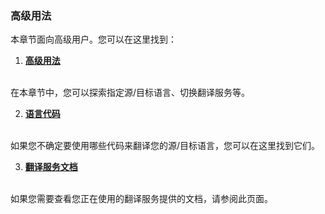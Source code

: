 ### 高级用法

本章节面向高级用户。您可以在这里找到：

1. [**高级用法**](./advanced.md)
<br>
在本章节中，您可以探索指定源/目标语言、切换翻译服务等。

2. [**语言代码**](./Language-Codes.md)
<br>
如果您不确定要使用哪些代码来翻译您的源/目标语言，您可以在这里找到它们。

3. [**翻译服务文档**](./Documentation-of-Translation-Services.md)
<br>
如果您需要查看您正在使用的翻译服务提供的文档，请参阅此页面。